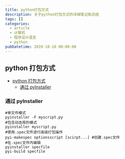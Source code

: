 ```yaml
---
title: python打包方式
description: 关于python打包方式的详细笔记和总结
tags: []
categories:
  - article
  - 计算机
  - 程序设计语言
  - python
pubDatetime: 2019-10-10 00:00:00
---
```


## python 打包方式

- [python 打包方式](#python-打包方式)
  - [通过 pyInstaller](#通过-pyinstaller)

### 通过 pyInstaller

```shell
#单文件模式
pyinstaller -F myscript.py
#包含动态库的模式
pyinstaller myscript.py
#使用.spec文件进行高级打包操作
pyi-makespec optionsscript [scirpt...] #创建.spec文件
#在.spec文件内编辑
pyinstaller specfile
pyi-build specfile

```
